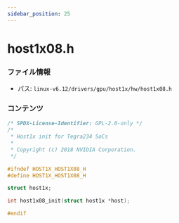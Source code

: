 ```yaml
---
sidebar_position: 25
---
```

# host1x08.h

### ファイル情報

- パス: `linux-v6.12/drivers/gpu/host1x/hw/host1x08.h`

### コンテンツ

```h
/* SPDX-License-Identifier: GPL-2.0-only */
/*
 * Host1x init for Tegra234 SoCs
 *
 * Copyright (c) 2018 NVIDIA Corporation.
 */

#ifndef HOST1X_HOST1X08_H
#define HOST1X_HOST1X08_H

struct host1x;

int host1x08_init(struct host1x *host);

#endif

```
